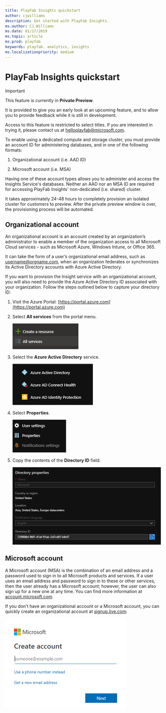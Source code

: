 ```yaml
---
title: PlayFab Insights quickstart
author: cjwilliams
description: Get started with PlayFab Insights. 
ms.author: CJ.Williams
ms.date: 01/17/2019
ms.topic: article
ms.prod: playfab
keywords: playfab. analytics, insights
ms.localizationpriority: medium
---
```


# PlayFab Insights quickstart

> [!IMPORTANT]
> This feature is currently in **Private Preview**.  
>
> It is provided to give you an early look at an upcoming feature, and to allow you to provide feedback while it is still in development.  
>
> Access to this feature is restricted to select titles. If you are interested in trying it, please contact us at [helloplayfab@microsoft.com](mailto:helloplayfab@microsoft.com).

To enable using a dedicated compute and storage cluster, you must provide an account ID for administering databases, and in one of the following formats:

1. Organizational account (i.e. AAD ID)

2. Microsoft account (i.e. MSA)

Having one of these account types allows you to administer and access the Insights Service's databases. Neither an AAD nor an MSA ID are required for accessing PlayFab Insights' non-dedicated (i.e. shared) cluster.

It takes approximately 24-48 hours to completely provision an isolated cluster for customers to preview. After the private preview window is over, the provisioning process will be automated.
  
## Organizational account

An organizational account is an account created by an organization’s administrator to enable a member of the organization access to all Microsoft Cloud services - such as Microsoft Azure, Windows Intune, or Office 365.

It can take the form of a user’s organizational email address, such as username@orgname.com, when an organization federates or synchronizes its Active Directory accounts with Azure Active Directory.

If you want to provision the Insight service with an organizational account, you will also need to provide the Azure Active Directory ID associated with your organization. Follow the steps outlined below to capture your directory ID:

1. Visit the Azure Portal:  [https://portal.azure.com](https://portal.azure.com)

2. Select **All services** from the portal menu.

   ![Image of all services menu item](media/quickstart/dw-quickstart-step2.png)

3. Select the **Azure Active Directory** service.

   ![Image of Azure directory service menu](media/quickstart/dw-quickstart-step3.png)

4. Select **Properties**.

   ![Image of the properties menu item](media/quickstart/dw-quickstart-step4.png)

5. Copy the contents of the **Directory ID** field.

   ![Image of the directory ID field](media/quickstart/dw-quickstart-step5.png)

## Microsoft account

A Microsoft account (MSA) is the combination of an email address and a password used to sign in to all Microsoft products and services. If a user uses an email address and password to sign in to these or other services, then the user already has a Microsoft account; however, the user can also sign up for a new one at any time. You can find more information at [account.microsoft.com](https://account.microsoft.com/account).

If you don't have an organizational account or a Microsoft account, you can quickly create an organizational account at [signup.live.com](https://signup.live.com):

![Screenshot of Microsoft account sign up dialog](media/quickstart/dw-quickstart-step6.png)
